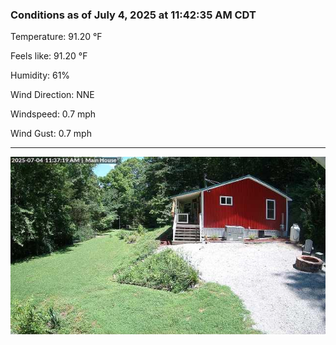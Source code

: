 ### Conditions as of July 4, 2025 at 11:42:35 AM CDT 

Temperature: 91.20 &deg;F

Feels like: 91.20 &deg;F

Humidity: 61%

Wind Direction: NNE

Windspeed: 0.7 mph

Wind Gust: 0.7 mph

---

<img src="./images/latest.jpeg"/>

